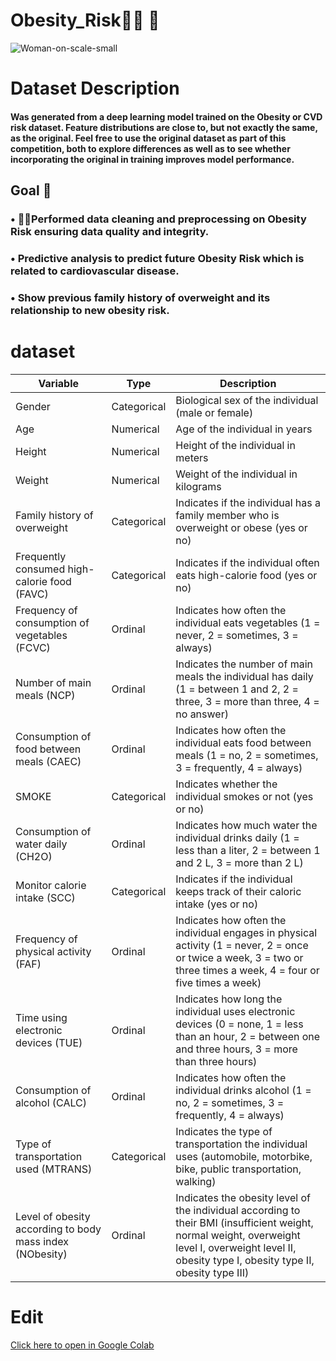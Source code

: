 # Obesity_Risk🤦‍♂️ 🎉

![Woman-on-scale-small](https://github.com/AhemdMahmoud/Obesity_Risk/assets/109467491/f816aeeb-a325-49f0-88b7-a1647b74e9dc)

# Dataset Description

#### Was generated from a deep learning model trained on the Obesity or CVD risk dataset. Feature distributions are close to, but not exactly the same, as the original. Feel free to use the original dataset as part of this competition, both to explore differences as well as to see whether incorporating the original in training improves model performance.

##  Goal 🙌

### • 🤷‍♂️Performed data cleaning and preprocessing on Obesity Risk ensuring data quality and integrity.

### • Predictive analysis to predict future Obesity Risk which is related to cardiovascular disease.

### • Show previous family history of overweight and its relationship to new obesity risk.

# dataset

| Variable                           | Type         | Description                                                                                  |
|------------------------------------|--------------|----------------------------------------------------------------------------------------------|
| Gender                             | Categorical  | Biological sex of the individual (male or female)                                            |
| Age                                | Numerical    | Age of the individual in years                                                               |
| Height                             | Numerical    | Height of the individual in meters                                                           |
| Weight                             | Numerical    | Weight of the individual in kilograms                                                        |
| Family history of overweight      | Categorical  | Indicates if the individual has a family member who is overweight or obese (yes or no)       |
| Frequently consumed high-calorie food (FAVC) | Categorical | Indicates if the individual often eats high-calorie food (yes or no)                          |
| Frequency of consumption of vegetables (FCVC) | Ordinal   | Indicates how often the individual eats vegetables (1 = never, 2 = sometimes, 3 = always)     |
| Number of main meals (NCP)        | Ordinal      | Indicates the number of main meals the individual has daily (1 = between 1 and 2, 2 = three, 3 = more than three, 4 = no answer) |
| Consumption of food between meals (CAEC) | Ordinal  | Indicates how often the individual eats food between meals (1 = no, 2 = sometimes, 3 = frequently, 4 = always) |
| SMOKE                              | Categorical  | Indicates whether the individual smokes or not (yes or no)                                    |
| Consumption of water daily (CH2O) | Ordinal      | Indicates how much water the individual drinks daily (1 = less than a liter, 2 = between 1 and 2 L, 3 = more than 2 L) |
| Monitor calorie intake (SCC)      | Categorical  | Indicates if the individual keeps track of their caloric intake (yes or no)                   |
| Frequency of physical activity (FAF) | Ordinal    | Indicates how often the individual engages in physical activity (1 = never, 2 = once or twice a week, 3 = two or three times a week, 4 = four or five times a week) |
| Time using electronic devices (TUE) | Ordinal     | Indicates how long the individual uses electronic devices (0 = none, 1 = less than an hour, 2 = between one and three hours, 3 = more than three hours) |
| Consumption of alcohol (CALC)      | Ordinal      | Indicates how often the individual drinks alcohol (1 = no, 2 = sometimes, 3 = frequently, 4 = always) |
| Type of transportation used (MTRANS) | Categorical | Indicates the type of transportation the individual uses (automobile, motorbike, bike, public transportation, walking) |
| Level of obesity according to body mass index (NObesity) | Ordinal | Indicates the obesity level of the individual according to their BMI (insufficient weight, normal weight, overweight level I, overweight level II, obesity type I, obesity type II, obesity type III) |
# Edit
 [Click here to open in Google Colab](https://colab.research.google.com/drive/1U-ZGdIZeK4rWOQOR-rVFrdjzVjzuNcCw#scrollTo=t5x1_hOxXi6Q)
